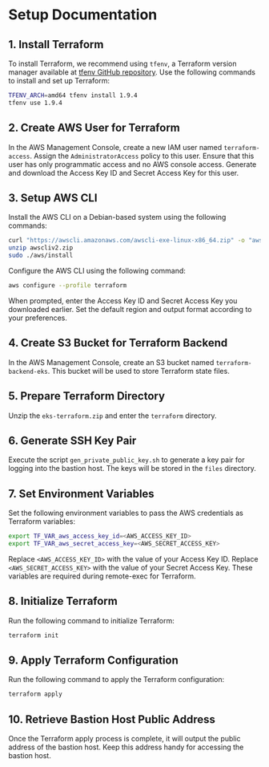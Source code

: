 
# Setup Documentation

## 1. Install Terraform
To install Terraform, we recommend using `tfenv`, a Terraform version manager available at [tfenv GitHub repository](https://github.com/tfutils/tfenv).
Use the following commands to install and set up Terraform:
```bash
TFENV_ARCH=amd64 tfenv install 1.9.4
tfenv use 1.9.4
```

## 2. Create AWS User for Terraform
In the AWS Management Console, create a new IAM user named `terraform-access`.
Assign the `AdministratorAccess` policy to this user.
Ensure that this user has only programmatic access and no AWS console access.
Generate and download the Access Key ID and Secret Access Key for this user.

## 3. Setup AWS CLI
Install the AWS CLI on a Debian-based system using the following commands:
```bash
curl "https://awscli.amazonaws.com/awscli-exe-linux-x86_64.zip" -o "awscliv2.zip"
unzip awscliv2.zip
sudo ./aws/install
```

Configure the AWS CLI using the following command:
```bash
aws configure --profile terraform
```

When prompted, enter the Access Key ID and Secret Access Key you downloaded earlier.
Set the default region and output format according to your preferences.

## 4. Create S3 Bucket for Terraform Backend
In the AWS Management Console, create an S3 bucket named `terraform-backend-eks`.
This bucket will be used to store Terraform state files.

## 5. Prepare Terraform Directory
Unzip the `eks-terraform.zip` and enter the `terraform` directory.

## 6. Generate SSH Key Pair
Execute the script `gen_private_public_key.sh` to generate a key pair for logging into the bastion host. The keys will be stored in the `files` directory.

## 7. Set Environment Variables
Set the following environment variables to pass the AWS credentials as Terraform variables:
```bash
export TF_VAR_aws_access_key_id=<AWS_ACCESS_KEY_ID>
export TF_VAR_aws_secret_access_key=<AWS_SECRET_ACCESS_KEY>
```

Replace `<AWS_ACCESS_KEY_ID>` with the value of your Access Key ID.
Replace `<AWS_SECRET_ACCESS_KEY>` with the value of your Secret Access Key.
These variables are required during remote-exec for Terraform.

## 8. Initialize Terraform
Run the following command to initialize Terraform:
```bash
terraform init
```

## 9. Apply Terraform Configuration
Run the following command to apply the Terraform configuration:
```bash
terraform apply
```

## 10. Retrieve Bastion Host Public Address
Once the Terraform apply process is complete, it will output the public address of the bastion host. Keep this address handy for accessing the bastion host.

